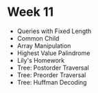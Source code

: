 # Week 11

* Queries with Fixed Length
* Common Child
* Array Manipulation
* Highest Value Palindrome
* Lily's Homework
* Tree: Postorder Traversal
* Tree: Preorder Traversal
* Tree: Huffman Decoding
